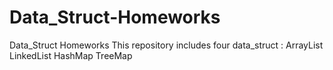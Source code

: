 Data_Struct-Homeworks
=====================

Data_Struct Homeworks
This repository includes four data_struct :
ArrayList
LinkedList
HashMap
TreeMap
